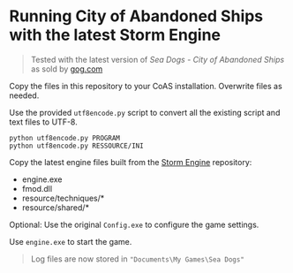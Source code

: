 # Running City of Abandoned Ships with the latest Storm Engine

> Tested with the latest version of *Sea Dogs - City of Abandoned Ships* as sold by [gog.com](https://www.gog.com/game/sea_dogs_city_of_abandoned_ships)

Copy the files in this repository to your CoAS installation. Overwrite files as needed.

Use the provided `utf8encode.py` script to convert all the existing script and text files to UTF-8.

```
python utf8encode.py PROGRAM
python utf8encode.py RESSOURCE/INI
```

Copy the latest engine files built from the [Storm Engine](https://github.com/storm-devs/storm-engine/releases) repository:
* engine.exe
* fmod.dll
* resource/techniques/*
* resource/shared/*

Optional: Use the original `Config.exe` to configure the game settings.

Use `engine.exe` to start the game.

> Log files are now stored in `"Documents\My Games\Sea Dogs"`
